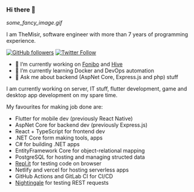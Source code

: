 ### Hi there 👋

_some_fancy_image.gif_

I am TheMisir, software engineer with more than 7 years of programming experience.

[![GitHub followers](https://img.shields.io/github/followers/themisir?style=social)](https://github.com/themisir)
[![Twitter Follow](https://img.shields.io/twitter/follow/themisir?style=social)](https://twitter.com/themisir)

- 🔭 I’m currently working on [Fonibo](https://fonibo.com/en) and [Hive](https://github.com/hivedb/hive)
- 🌱 I’m currently learning Docker and DevOps automation
- 💬 Ask me about backend (AspNet Core, Express.js and php) stuff

I am currently working on server, IT stuff, flutter development, game and desktop app development on my spare time.

My favourites for making job done are:

- Flutter for mobile dev (previously React Native)
- AspNet Core for backend dev (previously Express.js)
- React + TypeScript for frontend dev
- .NET Core form making tools, apps
- C# for building .NET apps
- EntityFramework Core for object-relational mapping
- PostgreSQL for hosting and managing structed data
- [Repl.it](https://repl.it) for testing code on browser
- Netlify and vercel for hosting serverless apps
- GitHub Actions and GitLab CI for CI/CD
- [Nightingale](https://www.microsoft.com/en-us/p/nightingale-rest-api-client/9n2t6f9f5zdn) for testing REST requests
